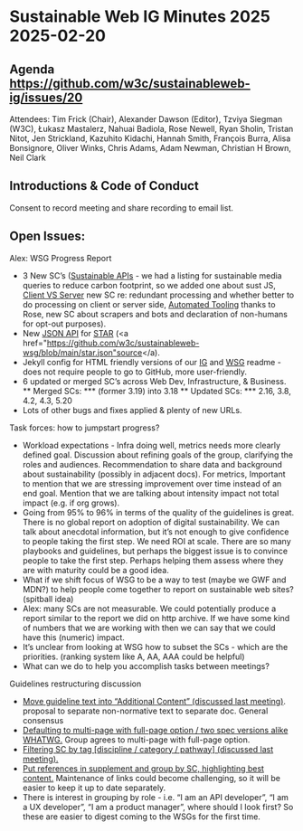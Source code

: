 # Sustainable Web IG Minutes 2025 2025-02-20

## Agenda https://github.com/w3c/sustainableweb-ig/issues/20

Attendees: Tim Frick (Chair), Alexander Dawson (Editor), Tzviya Siegman (W3C), Łukasz Mastalerz, Nahuai Badiola, Rose Newell, Ryan Sholin, Tristan Nitot, Jen Strickland, Kazuhito Kidachi, Hannah Smith, François Burra, Alisa Bonsignore, Oliver Winks, Chris Adams, Adam Newman, Christian H Brown, Neil Clark

## Introductions & Code of Conduct
Consent to record meeting and share recording to email list.

## Open Issues:
Alex: WSG Progress Report
* 3 New SC’s (<a href="https://w3c.github.io/sustainableweb-wsg/#success-criterion-sustainable-apis-machine-testable">Sustainable APIs</a> - we had a listing for sustainable media queries to reduce carbon footprint, so we added one about sust JS, <a href="https://w3c.github.io/sustainableweb-wsg/#success-criterion-client-vs-server-human-testable">Client VS Server</a> new SC re: redundant processing and whether better to do processing on client or server side, <a href="https://w3c.github.io/sustainableweb-wsg/#success-criterion-automated-tooling-human-testable">Automated Tooling</a> thanks to Rose, new SC about scrapers and bots and declaration of non-humans for opt-out purposes).
* New <a href = "https://github.com/w3c/sustainableweb-wsg/?tab=readme-ov-file#json-apis">JSON API</a> for <a href="https://w3c.github.io/sustainableweb-wsg/star.json">STAR</a> (<a href="https://github.com/w3c/sustainableweb-wsg/blob/main/star.json"source</a).
* Jekyll config for HTML friendly versions of our <a href="https://w3c.github.io/sustainableweb-ig/">IG</a> and <a href="https://w3c.github.io/sustainableweb-wsg/README.html">WSG</a> readme - does not require people to go to GitHub, more user-friendly.
* 6 updated or merged SC’s across Web Dev, Infrastructure, & Business.
** Merged SCs:
*** (former 3.19) into 3.18
** Updated SCs:
*** 2.16, 3.8, 4.2, 4.3, 5.20
* Lots of other bugs and fixes applied & plenty of new URLs.

Task forces: how to jumpstart progress?
* Workload expectations - Infra doing well, metrics needs more clearly defined goal. Discussion about refining goals of the group, clarifying the roles and audiences. Recommendation to share data and background about sustainability (possibly in adjacent docs). For metrics, Important to mention that we are stressing improvement over time instead of an end goal. Mention that we are talking about intensity impact not total impact (e.g. if org grows). 
* Going from 95% to 96% in terms of the quality of the guidelines is great. There is no global report on adoption of digital sustainability. We can talk about anecdotal information, but it’s not enough to give confidence to people taking the first step. We need ROI at scale. There are so many playbooks and guidelines, but perhaps the biggest issue is to convince people to take the first step. Perhaps helping them assess where they are with maturity could be a good idea.
* What if we shift focus of WSG to be a way to test (maybe we GWF and MDN?) to help people come together to report on sustainable web sites? (spitball idea)
* Alex: many SCs are not measurable. We could potentially produce a report similar to the report we did on http archive. If we have some kind of numbers that we are working with then we can say that we could have this (numeric) impact.
* It’s unclear from looking at WSG how to subset the SCs - which are the priorities. (ranking system like A, AA, AAA could be helpful)
* What can we do to help you accomplish tasks between meetings?

Guidelines restructuring discussion
* <a href="https://github.com/w3c/sustainableweb-wsg/issues/14#issuecomment-2629405813">Move guideline text into “Additional Content” (discussed last meeting)</a>. proposal to separate non-normative text to separate doc. General consensus 
* <a href="https://github.com/w3c/sustainableweb-wsg/issues/14#issuecomment-2662164386">Defaulting to multi-page with full-page option / two spec versions alike WHATWG.</a> Group agrees to multi-page with full-page option.
* <a href="https://github.com/w3c/sustainableweb-wsg/issues/14#issuecomment-2612676839">Filtering SC by tag [discipline / category / pathway] (discussed last meeting).</a>
* <a href="https://github.com/w3c/sustainableweb-wsg/issues/14#issuecomment-2668983011">Put references in supplement and group by SC, highlighting best content.</a> Maintenance of links could become challenging, so it will be easier to keep it up to date separately.
* There is interest in grouping by role  - i.e. “I am an API developer”, “I am a UX developer”, “I am a product manager”, where should I look first? So these are easier to digest coming to the WSGs for the first time.


